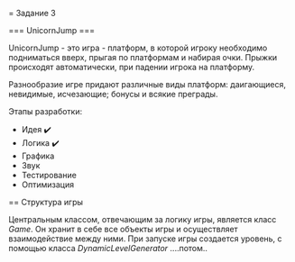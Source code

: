 = Задание 3

=== UnicornJump ===

UnicornJump - это игра - платформ, в которой игроку необходимо подниматься вверх, прыгая по платформам
и набирая очки. Прыжки происходят автоматически, при падении игрока на платформу.

Разнообразие игре придают различные виды платформ: даигающиеся, невидимые, исчезающие; бонусы и всякие преграды.

Этапы разработки:
*   Идея            ✔️
*   Логика          ✔️
*   Графика
*   Звук
*   Тестирование
*   Оптимизация

== Структура игры

Центральным классом, отвечающим за логику игры, является класс *Game*. Он
хранит в себе все объекты игры и осуществляет взаимодействие между ними.
При запуске игры создается уровень, с помощью класса *DynamicLevelGenerator* ....потом..